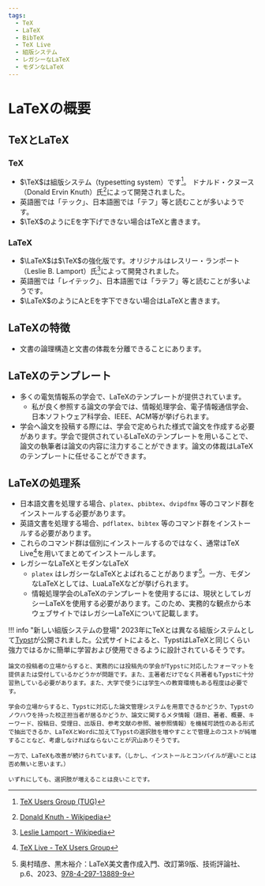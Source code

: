 ```yaml
---
tags:
  - TeX
  - LaTeX
  - BibTeX
  - TeX Live
  - 組版システム
  - レガシーなLaTeX
  - モダンなLaTeX
---
```


# LaTeXの概要

## TeXとLaTeX

### TeX

- $\TeX$は組版システム（typesetting system）です[^1]。 ドナルド・クヌース（Donald Ervin Knuth）氏[^2]によって開発されました。
- 英語圏では「テック」、日本語圏では「テフ」等と読むことが多いようです。
- $\TeX$のようにEを字下げできない場合はTeXと書きます。

[^1]: [TeX Users Group (TUG)](https://tug.org/)
[^2]: [Donald Knuth - Wikipedia](https://en.wikipedia.org/wiki/Donald_Knuth)

### LaTeX

- $\LaTeX$は$\TeX$の強化版です。オリジナルはレスリー・ランポート（Leslie B. Lamport）氏[^3]によって開発されました。
- 英語圏では「レイテック」、日本語圏では「ラテフ」等と読むことが多いようです。
- $\LaTeX$のようにAとEを字下できない場合はLaTeXと書きます。

[^3]: [Leslie Lamport - Wikipedia](https://en.wikipedia.org/wiki/Leslie_Lamport)

## LaTeXの特徴

- 文書の論理構造と文書の体裁を分離できることにあります。

## LaTeXのテンプレート

- 多くの電気情報系の学会で、LaTeXのテンプレートが提供されています。
    - 私が良く参照する論文の学会では、情報処理学会、電子情報通信学会、日本ソフトウェア科学会、IEEE、ACM等が挙げられます。
- 学会へ論文を投稿する際には、学会で定められた様式で論文を作成する必要があります。学会で提供されているLaTeXのテンプレートを用いることで、論文の執筆者は論文の内容に注力することができます。論文の体裁はLaTeXのテンプレートに任せることができます。

## LaTeXの処理系

- 日本語文書を処理する場合、`platex`、`pbibtex`、`dvipdfmx` 等のコマンド群をインストールする必要があります。
- 英語文書を処理する場合、`pdflatex`、`bibtex` 等のコマンド群をインストールする必要があります。
- これらのコマンド群は個別にインストールするのではなく、通常はTeX Live[^4]を用いてまとめてインストールします。
- レガシーなLaTeXとモダンなLaTeX
    - `platex` はレガシーなLaTeXとよばれることがあります[^5]。一方、モダンなLaTeXとしては、LuaLaTeXなどが挙げられます。
    - 情報処理学会のLaTeXのテンプレートを使用するには、現状としてレガシーLaTeXを使用する必要があります。このため、実務的な観点から本ウェブサイトではレガシーLaTeXについて記載します。

[^4]: [TeX Live - TeX Users Group](https://www.tug.org/texlive/)
[^5]: 奥村晴彦、黒木裕介：LaTeX美文書作成入門、改訂第9版、技術評論社、p.6、2023、[978-4-297-13889-9](https://www.hanmoto.com/bd/isbn/9784297138899)


!!! info "新しい組版システムの登場"
    2023年にTeXとは異なる組版システムとして[Typst](https://github.com/typst/typst)が公開されました。公式サイトによると、TypstはLaTeXと同じくらい強力ではるかに簡単に学習および使用できるように設計されているそうです。

    論文の投稿者の立場からすると、実務的には投稿先の学会がTypstに対応したフォーマットを提供または受付しているかどうかが問題です。また、主著者だけでなく共著者もTypstに十分習熟している必要があります。また、大学で使うには学生への教育環境もある程度は必要です。
    
    学会の立場からすると、Typstに対応した論文管理システムを用意できるかどうか、Typstのノウハウを持った校正担当者が居るかどうか、論文に関するメタ情報（題目、著者、概要、キーワード、投稿日、受理日、出版日、参考文献の参照、被参照情報）を機械可読性のある形式で抽出できるか、LaTeXとWordに加えてTypstの選択肢を増やすことで管理上のコストが純増することなど、考慮しなければならないことが沢山ありそうです。

    一方で、LaTeXも改善が続けられています。（しかし、インストールとコンパイルが遅いことは否め無いと思います。）
    
    いずれにしても、選択肢が増えることは良いことです。